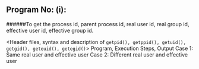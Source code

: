 ## Program No: (i):

######To get the process id, parent process id, real user id, real group id, effective user id, effective group id.

\<Header files, syntax and description of `getpid(), getppid(), getuid(), getgid(), geteuid(), getegid()`\>
Program, Execution Steps, Output
Case 1: Same real user and effective user
Case 2: Different real user and effective user
